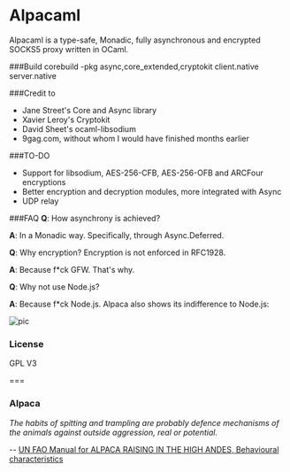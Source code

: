 Alpacaml
========
Alpacaml is a type-safe, Monadic, fully asynchronous and encrypted SOCKS5 proxy
written in OCaml.

###Build
    corebuild -pkg async,core_extended,cryptokit client.native server.native

###Credit to                                                                       
* Jane Street's Core and Async library                                             
* Xavier Leroy's Cryptokit                                                         
* David Sheet's ocaml-libsodium                                                    
* 9gag.com, without whom I would have finished months earlier

###TO-DO
* Support for libsodium, AES-256-CFB, AES-256-OFB and ARCFour encryptions
* Better encryption and decryption modules, more integrated with Async
* UDP relay

###FAQ
**Q**: How asynchrony is achieved?

**A**: In a Monadic way. Specifically, through Async.Deferred.

**Q**: Why encryption? Encryption is not enforced in RFC1928.

**A**: Because f*ck GFW. That's why.

**Q**: Why not use Node.js?

**A**: Because f*ck Node.js. Alpaca also shows its indifference to Node.js:

![pic](https://lh6.googleusercontent.com/-XlW6F95vMBU/U_w8rjY7trI/AAAAAAAABOw/WPfHuVuxQxQ/w852-h764/alpaca_loop_nodejs.gif)

### License
GPL V3

===
### Alpaca

*The habits of spitting and trampling are probably defence mechanisms of the 
animals against outside aggression, real or potential.*

-- [UN FAO Manual for ALPACA RAISING IN THE HIGH ANDES, Behavioural characteristics](http://www.fao.org/docrep/004/x6500e/x6500e21.htm)
